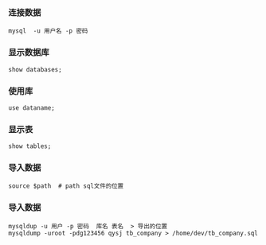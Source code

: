 ### 连接数据

```
mysql  -u 用户名 -p 密码
```



### 显示数据库

```
show databases;
```

### 使用库

```
use dataname;
```

### 显示表

```
show tables;
```

### 导入数据

```
source $path  # path sql文件的位置
```

### 导入数据

```
mysqldup -u 用户 -p 密码  库名 表名  > 导出的位置
mysqldump -uroot -pdg123456 qysj tb_company > /home/dev/tb_company.sql
```

